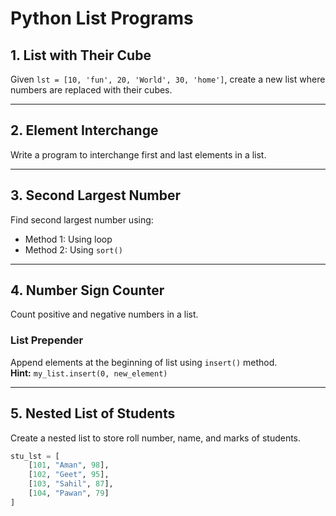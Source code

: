 # Python List Programs

## 1. List with Their Cube
Given `lst = [10, 'fun', 20, 'World', 30, 'home']`, create a new list where numbers are replaced with their cubes.

---

## 2. Element Interchange
Write a program to interchange first and last elements in a list.

---

## 3. Second Largest Number
Find second largest number using:
- Method 1: Using loop
- Method 2: Using `sort()`

---

## 4. Number Sign Counter
Count positive and negative numbers in a list.

### List Prepender
Append elements at the beginning of list using `insert()` method.  
**Hint:** `my_list.insert(0, new_element)`

---

## 5. Nested List of Students
Create a nested list to store roll number, name, and marks of students.

```python
stu_lst = [
    [101, "Aman", 98],
    [102, "Geet", 95],
    [103, "Sahil", 87],
    [104, "Pawan", 79]
]
```